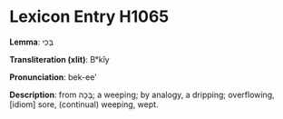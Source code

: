 # Lexicon Entry H1065

**Lemma**: בְּכִי

**Transliteration (xlit)**: Bᵉkîy

**Pronunciation**: bek-ee'

**Description**:
from בָּכָה; a weeping; by analogy, a dripping; overflowing, [idiom] sore, (continual) weeping, wept.
